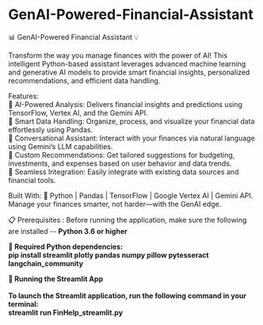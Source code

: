 # GenAI-Powered-Financial-Assistant
📊 GenAI-Powered Financial Assistant 💡

<p>
Transform the way you manage finances with the power of AI! This intelligent Python-based assistant leverages advanced machine learning and generative AI models to provide smart financial insights, personalized recommendations, and efficient data handling.<br>

Features: <br>
🔷 AI-Powered Analysis: Delivers financial insights and predictions using TensorFlow, Vertex AI, and the Gemini API. <br>
🔷 Smart Data Handling: Organize, process, and visualize your financial data effortlessly using Pandas. <br>
🔷 Conversational Assistant: Interact with your finances via natural language using Gemini’s LLM capabilities. <br>
🔷 Custom Recommendations: Get tailored suggestions for budgeting, investments, and expenses based on user behavior and data trends. <br>
🔷 Seamless Integration: Easily integrate with existing data sources and financial tools.<br>

Built With: 🔧 Python | Pandas | TensorFlow | Google Vertex AI | Gemini API.<br>
Manage your finances smarter, not harder—with the GenAI edge.

📋 Prerequisites :
Before running the application, make sure the following are installed -- <strong>Python 3.6 or higher<strong><br>

🔷  Required Python dependencies:<br>
pip install streamlit plotly pandas numpy pillow pytesseract langchain_community<br>

🚀 Running the Streamlit App<br><br>
To launch the Streamlit application, run the following command in your terminal:<br>
streamlit run FinHelp_streamlit.py

</p>
